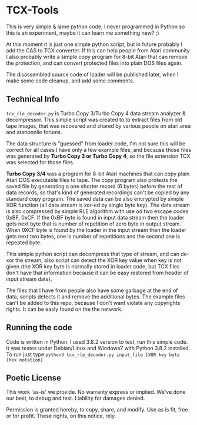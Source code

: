 TCX-Tools
=========
This is very simple & lame python code, I never programmed in Python so this is an experiment, maybe it can learn me something new? ;)

At this moment it is just one simple python script, but in future probably I add the CAS to TCX converter. If this can help people from Atari community I also probably write a simple copy program for 8-bit Atari that can remove the protection, and can convert protected files into plain DOS files again.

The disassembled source code of loader will be published later, when I make some code cleanup, and add some comments.

Technical Info
--------------

`tcx_rle_decoder.py` is Turbo Copy 3/Turbo Copy 4 data stream analyzer & decompressor. This simple script was created to  to extract files from old tape images, that was recovered and shared by various people on atari.area and atarionnlie forums.

 The data structure is "guessed" from loader code,  I'm not sure this will be correct for all cases  I have only a few example files, and because those files was generated by __Turbo Copy 3 or Turbo Copy 4__, so the file extension TCX was selected for those files.
 
 __Turbo Copy 3/4__ was a program for 8-bit Atari machines that can copy plain Atari DOS executable files to tape. The copy program also protests the saved file by generating a one shorter record (6 bytes) before the rest of data records, so that's kind of generated recordings can't be copied by any standard copy program. The saved data can be also encrypted by simple XOR function (all data stream is xor-ed by single byte key). The data stream is also compressed by simple RLE algorithm with use od two escape codes 0xBF, 0xCF. If the 0xBF byte is found in input data stream then the loader gets next byte that is number of repetition of zero byte in output stream. When 0XCF byte is found by the loader in the input stream then the loader gets next two bytes, one is number of repetitions and the second one is repeated byte.
 
 This simple python script can decompress that type of stream, and can de-xor the stream, also script can detect the XOR key value when key is not given (the XOR key byte is normally stored in loader code, but TCX files don't have that information because it can be easy restored from header of input stream data).
 
 The files that I have from people also have some garbage at the end of data, scripts detects it and remove the additional bytes. The example files can't be added to this repo, because I don't want violate any copyrights rights. It can be easly found on the the network.

Running the code
----------------

Code is written in Python. I used 3.8.2 version to test, run this simple code. It was testes under Debian/Linux and Windows7 with Python 3.8.2 installed. To run just type `python3 tcx_rle_decoder.py input_file [XOR key byte (hex notation]`

Poetic License
--------------
This work 'as-is' we provide.
No warranty express or implied.
We've done our best,
to debug and test.
Liability for damages denied.

Permission is granted hereby,
to copy, share, and modify.
Use as is fit,
free or for profit.
These rights, on this notice, rely.
